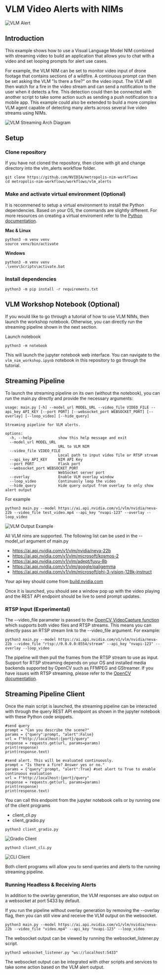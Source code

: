 # VLM Video Alerts with NIMs

![VLM Alert](readme_assets/vlm_alert.gif)

## Introduction

This example shows how to use a Visual Language Model NIM combined with streaming video to build an application that allows you to chat with a video and set looping prompts for alert use cases. 

For example, the VLM NIM can be set to monitor video input of drone footage that contains sections of a wildfire. A continuous prompt can then be set asking the VLM "Is there a fire?" on the video input. The VLM will then watch for a fire in the video stream and can send a notification to the user when it detects a fire. This detection could then be connected with another script to take some action such as sending a push notification to a mobile app. This example could also be extended to build a more complex VLM agent capable of detecting many alerts across several live video streams using NIMs. 

![VLM Streaming Arch Diagram](readme_assets/vlm_streaming_arch_diagram.png)

## Setup 

### Clone repository

If you have not cloned the repository, then clone with git and change directory into the vlm_alerts workflow folder. 

```
git clone https://github.com/NVIDIA/metropolis-nim-workflows
cd metropolis-nim-workflows/workflows/vlm_alerts
```

### Make and activate virtual environment (Optional)

It is recommened to setup a virtual environment to install the Python dependencies. Based on your OS, the commands are slightly different. For more resources on creating a virtual enviroment refer to the [Python documentation](https://docs.python.org/3/tutorial/venv.html). 

**Mac & Linux**
```
python3 -m venv venv 
source venv/bin/activate
```

**Windows**
```
python3 -m venv venv 
.\venv\Scripts\activate.bat
```


### Install dependencies

```
python3 -m pip install -r requirements.txt
```

## VLM Workshop Notebook (Optional) 

If you would like to go through a tutorial of how to use VLM NIMs, then launch the workshop notebook. Otherwise, you can directly run the streaming pipeline shown in the next section. 

Launch notebook
```
python3 -m notebook 
```

This will launch the jupyter notebook web interface. You can navigate to the ```vlm_nim_workshop.ipynb``` notebook in this repository to go through the tutorial. 


## Streaming Pipeline
To launch the streaming pipeline on its own (without the notebook), you can run the main.py directly and provide the necessary arguments:

```
usage: main.py [-h] --model_url MODEL_URL --video_file VIDEO_FILE --api_key API_KEY [--port PORT] [--websocket_port WEBSOCKET_PORT] [--overlay] [--loop_video] [--hide_query]

Streaming pipeline for VLM alerts.

options:
  -h, --help            show this help message and exit
  --model_url MODEL_URL
                        URL to VLM NIM
  --video_file VIDEO_FILE
                        Local path to input video file or RTSP stream
  --api_key API_KEY     NIM API Key
  --port PORT           Flask port
  --websocket_port WEBSOCKET_PORT
                        WebSocket server port
  --overlay             Enable VLM overlay window
  --loop_video          Continuosly loop the video
  --hide_query          Hide query output from overlay to only show alert output
```

For example 

```
python3 main.py --model https://ai.api.nvidia.com/v1/vlm/nvidia/neva-22b --video_file test_video.mp4 --api_key "nvapi-123" --overlay --loop_video
```

![VLM Output Example](readme_assets/query_example.png)


All VLM nims are supported. The following list can be used in the --model_url argument of main.py 

- https://ai.api.nvidia.com/v1/vlm/nvidia/neva-22b
- https://ai.api.nvidia.com/v1/vlm/microsoft/kosmos-2
- https://ai.api.nvidia.com/v1/vlm/adept/fuyu-8b
- https://ai.api.nvidia.com/v1/vlm/google/paligemma
- https://ai.api.nvidia.com/v1/vlm/microsoft/phi-3-vision-128k-instruct


Your api key should come from [build.nvidia.com](http://build.nvidia.com) 

Once it is launched, you should see a window pop up with the video playing and the REST API endpoint should be live to send prompt updates.

### RTSP Input (Experimental)

The --video_file parameter is passed to the [OpenCV VideoCapture function](https://docs.opencv.org/4.x/d8/dfe/classcv_1_1VideoCapture.html) which supports both video files and RTSP streams. This means you can directly pass an RTSP stream link to the --video_file argument. For example:

```
python3 main.py --model https://ai.api.nvidia.com/v1/vlm/nvidia/neva-22b --video_file "rtsp://0.0.0.0:8554/stream" --api_key "nvapi-123" --overlay --loop_video
```

The pipeline will then pull the frames from the RTSP stream to use as input. Support for RTSP streaming depends on your OS and installed media backends supported by OpenCV such as FFMPEG and GStreamer. If you have issues with RTSP streaming, please refer to the [OpenCV documentation](https://docs.opencv.org/4.x/d8/dfe/classcv_1_1VideoCapture.html#a31e7cf5ba9debaec15437a200b18241e). 

## Streaming Pipeline Client
Once the main script is launched, the streaming pipeline can be interacted with through the query REST API endpoint as shown in the jupyter notebook with these Python code snippets.  

```
#send query 
prompt = "Can you describe the scene?"
params = {"query":prompt, "alert":False}
url = f"http://localhost:{port}/query"
response = requests.get(url, params=params)
print(response)
print(response.text)
```

```
#send alert. This will be evaluated continuously.  
prompt = "Is there a fire? Answer yes or no."
params = {"query":prompt, "alert":True} #set alert to True to enable continuous evaluation
url = f"http://localhost:{port}/query"
response = requests.get(url, params=params)
print(response)
print(response.text)
```

You can call this endpoint from the jupyter notebook cells or by running one of the client programs 

- client_cli.py
- client_gradio.py  

```
python3 client_gradio.py
```

![Gradio Client](readme_assets/gradio_client_example.png)


```
python3 client_cli.py
```

![CLI Client](readme_assets/cli_client_example.png)

Both client programs will allow you to send queries and alerts to the running streaming pipeline. 

### Running Headless & Receiving Alerts 

In addition to the overlay generation, the VLM responses are also output on a websocket at port 5433 by default. 

If you run the pipeline without overlay generation by removing the --overlay flag, then you can still view and receive the VLM output on the websocket. 

```
python3 main.py --model https://ai.api.nvidia.com/v1/vlm/nvidia/neva-22b --video_file "video.mp4" --api_key "nvapi-123" --loop_video
```

The websocket output can be viewed by running the websocket_listener.py script. 

```
python3 websocket_listener.py "ws://localhost:5433"
```

The websocket output can be integrated with other scripts and services to take some action based on the VLM alert output. 